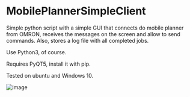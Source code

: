 # MobilePlannerSimpleClient

Simple python script with a simple GUI that connects do mobile planner from OMRON, receives the messages on the screen and allow to send commands.
Also, stores a log file with all completed jobs.

Use Python3, of course. 

Requires PyQT5, install it with pip.

Tested on ubuntu and Windows 10.


![image](https://user-images.githubusercontent.com/121036288/208439665-a03ec8aa-8e1c-4d84-804d-d35a6ecbf6a6.png)

